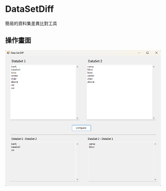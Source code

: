 # DataSetDiff
簡易的資料集差異比對工具

## 操作畫面
![image](https://github.com/PinXian53/DataSetDiff/blob/main/Image/UI.png)